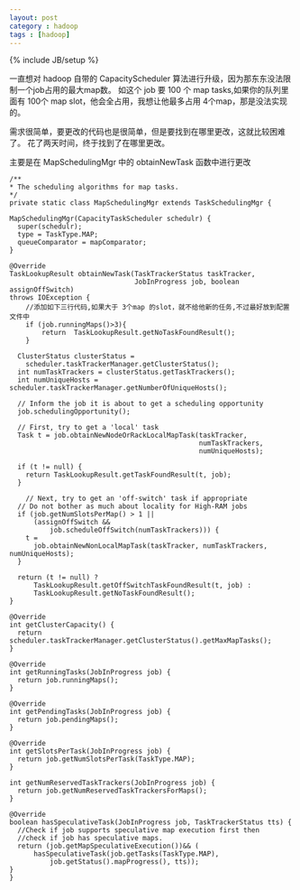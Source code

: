 ```yaml
---
layout: post
category : hadoop
tags : [hadoop]
---
```

{% include JB/setup %}

一直想对 hadoop 自带的 CapacityScheduler 算法进行升级，因为那东东没法限制一个job占用的最大map数。
如这个 job 要 100 个 map tasks,如果你的队列里面有 100个 map slot，他会全占用，我想让他最多占用 4个map，那是没法实现的。

需求很简单，要更改的代码也是很简单，但是要找到在哪里更改，这就比较困难了。
花了两天时间，终于找到了在哪里更改。

主要是在 MapSchedulingMgr 中的 obtainNewTask 函数中进行更改


    /**
    * The scheduling algorithms for map tasks. 
    */
    private static class MapSchedulingMgr extends TaskSchedulingMgr {

    MapSchedulingMgr(CapacityTaskScheduler schedulr) {
      super(schedulr);
      type = TaskType.MAP;
      queueComparator = mapComparator;
    }

    @Override
    TaskLookupResult obtainNewTask(TaskTrackerStatus taskTracker,
                                   JobInProgress job, boolean assignOffSwitch)
    throws IOException {
        //添加如下三行代码,如果大于 3个map 的slot，就不给他新的任务,不过最好放到配置文件中
        if (job.runningMaps()>3){
            return  TaskLookupResult.getNoTaskFoundResult();
        } 
    
      ClusterStatus clusterStatus =
        scheduler.taskTrackerManager.getClusterStatus();
      int numTaskTrackers = clusterStatus.getTaskTrackers();
      int numUniqueHosts = scheduler.taskTrackerManager.getNumberOfUniqueHosts();

      // Inform the job it is about to get a scheduling opportunity
      job.schedulingOpportunity();

      // First, try to get a 'local' task
      Task t = job.obtainNewNodeOrRackLocalMapTask(taskTracker,
                                                   numTaskTrackers,
                                                   numUniqueHosts);

      if (t != null) {
        return TaskLookupResult.getTaskFoundResult(t, job);
      }

        // Next, try to get an 'off-switch' task if appropriate
      // Do not bother as much about locality for High-RAM jobs
      if (job.getNumSlotsPerMap() > 1 ||
          (assignOffSwitch &&
              job.scheduleOffSwitch(numTaskTrackers))) {
        t =
          job.obtainNewNonLocalMapTask(taskTracker, numTaskTrackers, numUniqueHosts);
      }

      return (t != null) ?
          TaskLookupResult.getOffSwitchTaskFoundResult(t, job) :
          TaskLookupResult.getNoTaskFoundResult();
    }

    @Override
    int getClusterCapacity() {
      return scheduler.taskTrackerManager.getClusterStatus().getMaxMapTasks();
    }

    @Override
    int getRunningTasks(JobInProgress job) {
      return job.runningMaps();
    }

    @Override
    int getPendingTasks(JobInProgress job) {
      return job.pendingMaps();
    }

    @Override
    int getSlotsPerTask(JobInProgress job) {
      return job.getNumSlotsPerTask(TaskType.MAP);
    }

    int getNumReservedTaskTrackers(JobInProgress job) {
      return job.getNumReservedTaskTrackersForMaps();
    }

    @Override
    boolean hasSpeculativeTask(JobInProgress job, TaskTrackerStatus tts) {
      //Check if job supports speculative map execution first then 
      //check if job has speculative maps.
      return (job.getMapSpeculativeExecution())&& (
          hasSpeculativeTask(job.getTasks(TaskType.MAP),
              job.getStatus().mapProgress(), tts));
    }
    }


